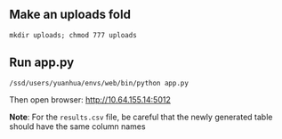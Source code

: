
## Make an uploads fold
`mkdir uploads; chmod 777 uploads`


## Run app.py
`/ssd/users/yuanhua/envs/web/bin/python app.py`

Then open browser: http://10.64.155.14:5012


**Note**: For the `results.csv` file, be careful that the newly generated table should have the same column names
